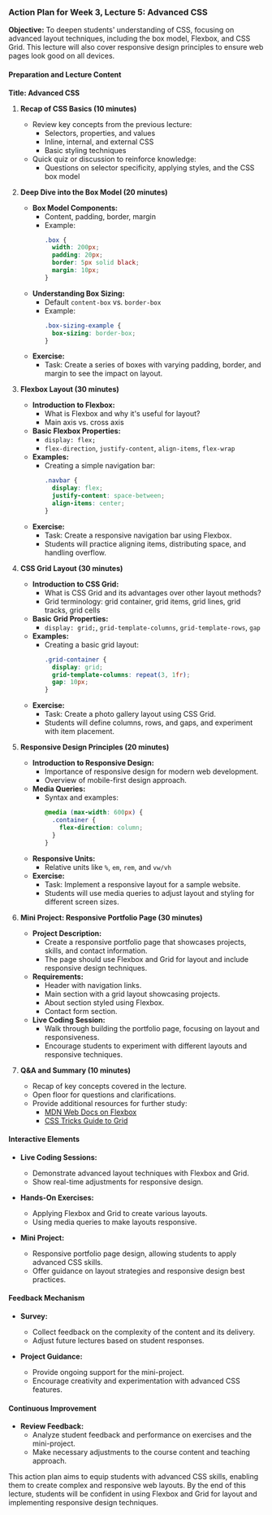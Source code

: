 ### Action Plan for Week 3, Lecture 5: Advanced CSS

**Objective:**
To deepen students' understanding of CSS, focusing on advanced layout techniques, including the box model, Flexbox, and CSS Grid. This lecture will also cover responsive design principles to ensure web pages look good on all devices.

#### Preparation and Lecture Content

**Title: Advanced CSS**

1. **Recap of CSS Basics (10 minutes)**
   - Review key concepts from the previous lecture:
     - Selectors, properties, and values
     - Inline, internal, and external CSS
     - Basic styling techniques
   - Quick quiz or discussion to reinforce knowledge:
     - Questions on selector specificity, applying styles, and the CSS box model

2. **Deep Dive into the Box Model (20 minutes)**
   - **Box Model Components:**
     - Content, padding, border, margin
     - Example:
       ```css
       .box {
         width: 200px;
         padding: 20px;
         border: 5px solid black;
         margin: 10px;
       }
       ```
   - **Understanding Box Sizing:**
     - Default `content-box` vs. `border-box`
     - Example:
       ```css
       .box-sizing-example {
         box-sizing: border-box;
       }
       ```
   - **Exercise:**
     - Task: Create a series of boxes with varying padding, border, and margin to see the impact on layout.

3. **Flexbox Layout (30 minutes)**
   - **Introduction to Flexbox:**
     - What is Flexbox and why it's useful for layout?
     - Main axis vs. cross axis
   - **Basic Flexbox Properties:**
     - `display: flex;`
     - `flex-direction`, `justify-content`, `align-items`, `flex-wrap`
   - **Examples:**
     - Creating a simple navigation bar:
       ```css
       .navbar {
         display: flex;
         justify-content: space-between;
         align-items: center;
       }
       ```
   - **Exercise:**
     - Task: Create a responsive navigation bar using Flexbox.
     - Students will practice aligning items, distributing space, and handling overflow.

4. **CSS Grid Layout (30 minutes)**
   - **Introduction to CSS Grid:**
     - What is CSS Grid and its advantages over other layout methods?
     - Grid terminology: grid container, grid items, grid lines, grid tracks, grid cells
   - **Basic Grid Properties:**
     - `display: grid;`, `grid-template-columns`, `grid-template-rows`, `gap`
   - **Examples:**
     - Creating a basic grid layout:
       ```css
       .grid-container {
         display: grid;
         grid-template-columns: repeat(3, 1fr);
         gap: 10px;
       }
       ```
   - **Exercise:**
     - Task: Create a photo gallery layout using CSS Grid.
     - Students will define columns, rows, and gaps, and experiment with item placement.

5. **Responsive Design Principles (20 minutes)**
   - **Introduction to Responsive Design:**
     - Importance of responsive design for modern web development.
     - Overview of mobile-first design approach.
   - **Media Queries:**
     - Syntax and examples:
       ```css
       @media (max-width: 600px) {
         .container {
           flex-direction: column;
         }
       }
       ```
   - **Responsive Units:**
     - Relative units like `%`, `em`, `rem`, and `vw/vh`
   - **Exercise:**
     - Task: Implement a responsive layout for a sample website.
     - Students will use media queries to adjust layout and styling for different screen sizes.

6. **Mini Project: Responsive Portfolio Page (30 minutes)**
   - **Project Description:**
     - Create a responsive portfolio page that showcases projects, skills, and contact information.
     - The page should use Flexbox and Grid for layout and include responsive design techniques.
   - **Requirements:**
     - Header with navigation links.
     - Main section with a grid layout showcasing projects.
     - About section styled using Flexbox.
     - Contact form section.
   - **Live Coding Session:**
     - Walk through building the portfolio page, focusing on layout and responsiveness.
     - Encourage students to experiment with different layouts and responsive techniques.

7. **Q&A and Summary (10 minutes)**
   - Recap of key concepts covered in the lecture.
   - Open floor for questions and clarifications.
   - Provide additional resources for further study:
     - [MDN Web Docs on Flexbox](https://developer.mozilla.org/en-US/docs/Web/CSS/CSS_Flexible_Box_Layout)
     - [CSS Tricks Guide to Grid](https://css-tricks.com/snippets/css/complete-guide-grid/)

#### Interactive Elements

- **Live Coding Sessions:**
  - Demonstrate advanced layout techniques with Flexbox and Grid.
  - Show real-time adjustments for responsive design.

- **Hands-On Exercises:**
  - Applying Flexbox and Grid to create various layouts.
  - Using media queries to make layouts responsive.

- **Mini Project:**
  - Responsive portfolio page design, allowing students to apply advanced CSS skills.
  - Offer guidance on layout strategies and responsive design best practices.

#### Feedback Mechanism

- **Survey:**
  - Collect feedback on the complexity of the content and its delivery.
  - Adjust future lectures based on student responses.

- **Project Guidance:**
  - Provide ongoing support for the mini-project.
  - Encourage creativity and experimentation with advanced CSS features.

#### Continuous Improvement

- **Review Feedback:**
  - Analyze student feedback and performance on exercises and the mini-project.
  - Make necessary adjustments to the course content and teaching approach.

This action plan aims to equip students with advanced CSS skills, enabling them to create complex and responsive web layouts. By the end of this lecture, students will be confident in using Flexbox and Grid for layout and implementing responsive design techniques.